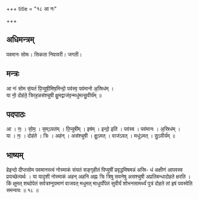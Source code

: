 +++
title = "१८ आ नः"

+++
## अधिमन्त्रम्
पवमानः सोमः। सिकता निवावरी। जगती।

## मन्त्रः
आ नः॑ सोम सं॒यतं॑ पि॒प्युषी॒मिष॒मिन्दो॒ पव॑स्व॒ पव॑मानो अ॒स्रिध॑म् ।  
या नो॒ दोह॑ते॒ त्रिरह॒न्नस॑श्चुषी क्षु॒मद्वाज॑व॒न्मधु॑मत्सु॒वीर्य॑म् ॥

## पदपाठः
आ । नः॒ । सो॒म॒ । स॒म्ऽयत॑म् । पि॒प्युषी॑म् । इष॑म् । इन्दो॒ इति॑ । पव॑स्व । पव॑मानः । अ॒स्रिध॑म् ।  
या । नः॒ । दोह॑ते । त्रिः । अह॑न् । अस॑श्चुषी । क्षु॒ऽमत् । वाज॑ऽवत् । मधु॑ऽमत् । सु॒ऽवीर्य॑म् ॥

## भाष्यम्
हेइन्दो दीप्तसोम पवमानस्त्वं नोस्माकं संयतं सङ्गृहीतं पिप्युषीं प्रवृद्धमिषमन्नं अस्रि- धं अक्षीणं आपवस्व प्रयच्छेत्यर्थः । या यादृशी नोस्माकं अहन् अहनि अह्नः त्रिः त्रिषु सवनेषु असश्चुषी अप्रतिबन्धादोहते क्षरति । किं क्षुमत् शब्दोपेतं सर्वत्रश्नूयमाणं वाजवत् मधुमत् माधुर्योपेतं सुवीर्यं शोभनसामर्थ्यं पुत्रं दोहते तां इषं पवस्वेति समन्वयः ॥ १८ ॥